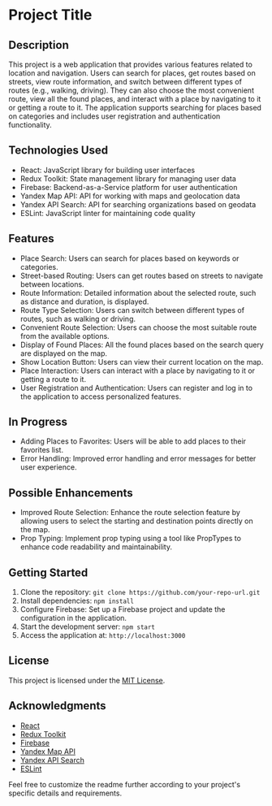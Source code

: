 <h1>Project Title</h1>

<h2>Description</h2>

<p>This project is a web application that provides various features related to location and navigation. Users can search for places, get routes based on streets, view route information, and switch between different types of routes (e.g., walking, driving). They can also choose the most convenient route, view all the found places, and interact with a place by navigating to it or getting a route to it. The application supports searching for places based on categories and includes user registration and authentication functionality.</p>

<h2>Technologies Used</h2>

<ul>
  <li>React: JavaScript library for building user interfaces</li>
  <li>Redux Toolkit: State management library for managing user data</li>
  <li>Firebase: Backend-as-a-Service platform for user authentication</li>
  <li>Yandex Map API: API for working with maps and geolocation data</li>
  <li>Yandex API Search: API for searching organizations based on geodata</li>
  <li>ESLint: JavaScript linter for maintaining code quality</li>
</ul>

<h2>Features</h2>

<ul>
  <li>Place Search: Users can search for places based on keywords or categories.</li>
  <li>Street-based Routing: Users can get routes based on streets to navigate between locations.</li>
  <li>Route Information: Detailed information about the selected route, such as distance and duration, is displayed.</li>
  <li>Route Type Selection: Users can switch between different types of routes, such as walking or driving.</li>
  <li>Convenient Route Selection: Users can choose the most suitable route from the available options.</li>
  <li>Display of Found Places: All the found places based on the search query are displayed on the map.</li>
  <li>Show Location Button: Users can view their current location on the map.</li>
  <li>Place Interaction: Users can interact with a place by navigating to it or getting a route to it.</li>
  <li>User Registration and Authentication: Users can register and log in to the application to access personalized features.</li>
</ul>

<h2>In Progress</h2>

<ul>
  <li>Adding Places to Favorites: Users will be able to add places to their favorites list.</li>
  <li>Error Handling: Improved error handling and error messages for better user experience.</li>
</ul>

<h2>Possible Enhancements</h2>

<ul>
  <li>Improved Route Selection: Enhance the route selection feature by allowing users to select the starting and destination points directly on the map.</li>
  <li>Prop Typing: Implement prop typing using a tool like PropTypes to enhance code readability and maintainability.</li>
</ul>

<h2>Getting Started</h2>

<ol>
  <li>Clone the repository: <code>git clone https://github.com/your-repo-url.git</code></li>
  <li>Install dependencies: <code>npm install</code></li>
  <li>Configure Firebase: Set up a Firebase project and update the configuration in the application.</li>
  <li>Start the development server: <code>npm start</code></li>
  <li>Access the application at: <code>http://localhost:3000</code></li>
</ol>

<h2>License</h2>

<p>This project is licensed under the <a href="LICENSE">MIT License</a>.</p>

<h2>Acknowledgments</h2>

<ul>
  <li><a href="https://reactjs.org/">React</a></li>
  <li><a href="https://redux-toolkit.js.org/">Redux Toolkit</a></li>
  <li><a href="https://firebase.google.com/">Firebase</a></li>
  <li><a href="https://yandex.com/dev/maps/">Yandex Map API</a></li>
  <li><a href="https://yandex.com/dev/search/">Yandex API Search</a></li>
  <li><a href="https://eslint.org/">ESLint</a></li>
</ul>

<p>Feel free to customize the readme further according to your project's specific details and requirements.</p>